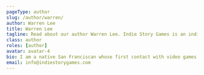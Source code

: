 ```yaml
---
pageType: author
slug: /author/warren/
author: Warren Lee
title: Warren Lee
tagline: Read about our author Warren Lee. Indie Story Games is an indie gaming website focused on games with stories to tell and the developers behind them.
class: author
roles: [author]
avatar: avatar-4
bio: I am a native San Franciscan whose first contact with video games came in the form of my cousin’s Taiwanese Famicom. We would while away the hours playing “Super Ramio Bros” on a cartridge that purported to hold 100 games when in reality some were duplicates with a few lines of code changed to display alternate colors. My second contact with video games came when my father came home with a 486 Dx2 IBM PC clone on which I played the cd-rom version of *The Secret of Monkey Island* and *The 7th Guest* and though the PC was meant for productivity, I used it for anything but. My third contact with video games was in college when I purchased my first Playstation game console and my first game was Dino Crisis. I was originally inspired by borrowing a friend’s Playstation and playing Metal Gear Solid for hours on end.
email: info@indiestorygames.com
---
```

